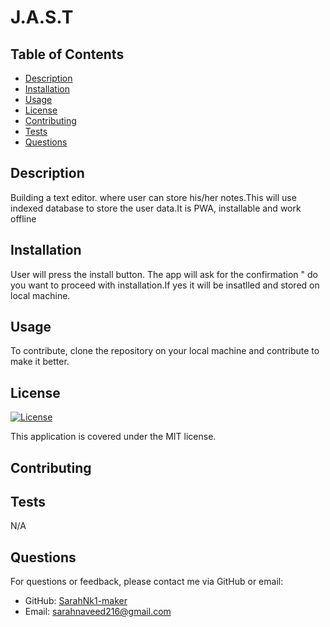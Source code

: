 
# J.A.S.T

## Table of Contents
- [Description](#description)
- [Installation](#installation)
- [Usage](#usage)
- [License](#license)
- [Contributing](#contributing)
- [Tests](#tests)
- [Questions](#questions)

## Description
Building a text editor. where user can store his/her notes.This will use indexed database to store the user data.It is PWA, installable and work offline

## Installation
User will press the install button. The app will ask for the confirmation " do you want to  proceed with installation.If yes it will be insatlled and stored on local machine.

## Usage
To contribute, clone the repository on your local machine and contribute to make it better.

## License
[![License](https://img.shields.io/badge/License-MIT-brightgreen.svg)](https://opensource.org/licenses/MIT)

This application is covered under the MIT license.

## Contributing


## Tests
N/A

## Questions
For questions or feedback, please contact me via GitHub or email:
- GitHub: [SarahNk1-maker](https://github.com/SarahNk1-maker)
- Email: sarahnaveed216@gmail.com
  